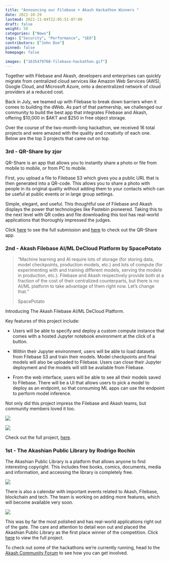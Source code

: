 ```yaml
---
title: "Announcing our Filebase + Akash Hackathon Winners "
date: 2021-10-29
lastmod: 2021-11-04T22:05:51-07:00
draft: false
weight: 50
categories: ["News"]
tags: ["Security", "Performance", "SEO"]
contributors: ["John Doe"]
pinned: false
homepage: false

images: ["1635479768-filebase-hackathon.gif"]
---
```

Together with Filebase and Akash, developers and enterprises can quickly migrate from centralized cloud services like Amazon Web Services (AWS), Google Cloud, and Microsoft Azure, onto a decentralized network of cloud providers at a reduced cost. 

Back in July, we teamed up with Filebase to break down barriers when it comes to building the dWeb. As part of that partnership, we challenged our community to build the best app that integrates Filebase and Akash, offering $10,000 in $AKT and $250 in free object storage.

Over the course of the two-month-long hackathon, we received 16 total projects and were amazed with the quality and creativity of each one. Below are the top 3 projects that came out on top. 

### **3rd - QR-Share by zjor**

QR-Share is an app that allows you to instantly share a photo or file from mobile to mobile, or from PC to mobile.

First, you upload a file to Filebase S3 which gives you a public URL that is then generated into a QR-code. This allows you to share a photo with people in its original quality without adding them to your contacts which can be useful at public events or in large group settings. 

Simple, elegant, and useful. This thoughtful use of Filebase and Akash displays the power that technologies like Pastebin pioneered. Taking this to the next level with QR codes and file downloading this tool has real-world applications that thoroughly impressed the judges.

Click [here](https://forum.akash.network/t/qr-share-on-akash-filebase/2892/7) to see the full submission and [here](https://qrshare.io/) to check out the QR-Share app. 

### **2nd - Akash Filebase AI/ML DeCloud Platform by SpacePotato** 

> “Machine learning and AI require lots of storage (for storing data, model checkpoints, production models, etc.) and lots of compute (for experimenting with and training different models, serving the models in production, etc.). Filebase and Akash respectively provide both at a fraction of the cost of their centralized counterparts, but there is no AI/ML platform to take advantage of them right now. Let’s change that.”  
> 
> SpacePotato

Introducing The Akash Filebase AI/ML DeCloud Platform. 

Key features of this project include: 

*   Users will be able to specify and deploy a custom compute instance that comes with a hosted Jupyter notebook environment at the click of a button.
    
*   Within their Jupyter environment, users will be able to load datasets from Filebase S3 and train their models. Model checkpoints and final models will also be uploaded to Filebase. Users can close their Jupyter deployment and the models will still be available from Filebase.
    
*   From the web interface, users will be able to see all their models saved to Filebase. There will be a UI that allows users to pick a model to deploy as an endpoint, so that consuming ML apps can use the endpoint to perform model inference.
    

Not only did this project impress the Filebase and Akash teams, but community members loved it too. 

![](https://www.datocms-assets.com/45776/1635481067-screen-shot-2021-10-28-at-5-45-45-pm.png)

![](https://www.datocms-assets.com/45776/1635481107-screen-shot-2021-10-28-at-5-45-19-pm.png)

Check out the full project, [here](https://forum.akash.network/t/akash-filebase-ai-ml-decloud-platform/2588/8). 

### **1st - The Akashian Public Library by Rodrigo Rochin**

The Akashian Public Library is a platform that allows anyone to find interesting copyright. This includes free books, comics, documents, media and information, and accessing the library is completely free.

![](https://www.datocms-assets.com/45776/1635481144-screen-shot-2021-10-28-at-5-24-20-pm.png)

There is also a calendar with important events related to Akash, Filebase, blockchain and tech. The team is working on adding more features, which will become available very soon.

![](https://www.datocms-assets.com/45776/1635481187-screen-shot-2021-10-28-at-5-25-43-pm.png)

This was by far the most polished and has real-world applications right out of the gate. The care and attention to detail won out and placed the Akashian Public Library as the first place winner of the competition. Click [here](https://forum.akash.network/t/akash-nextcloud-filebase/2343/3) to view the full project. 

  
To check out some of the hackathons we’re currently running, head to the [Akash Community Forum](https://forum.akash.network/c/hackathons/7) to see how you can get involved.
